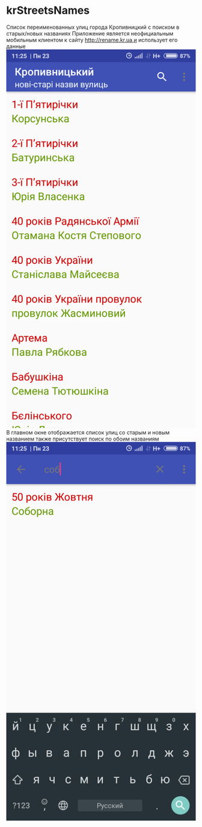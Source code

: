 # krStreetsNames
Список переименованных улиц города Кропивницкий с поиском в старых/новых названиях
Приложение является неофициальным мобильным клиентом к сайту http://rename.kr.ua,и использует его данные
![alt text](screenshots/com.mvp.krstreetsname.png "Main window")
В главном окне отображается список улиц со старым и новым названием
также присутствует поиск по обоим названиям
![alt text](screenshots/com.mvp.krstreetsname2.png "Search streets")
